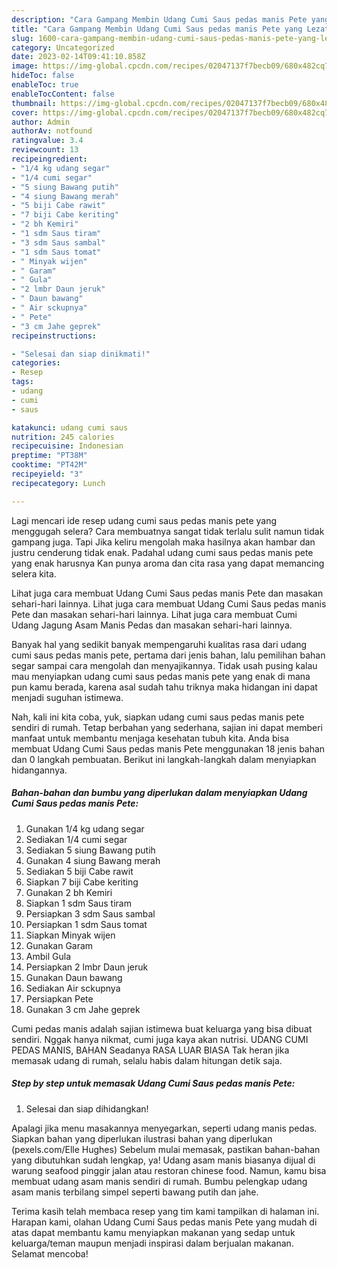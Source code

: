 ```yaml
---
description: "Cara Gampang Membin Udang Cumi Saus pedas manis Pete yang Lezat Sekali"
title: "Cara Gampang Membin Udang Cumi Saus pedas manis Pete yang Lezat Sekali"
slug: 1600-cara-gampang-membin-udang-cumi-saus-pedas-manis-pete-yang-lezat-sekali
category: Uncategorized
date: 2023-02-14T09:41:10.858Z
image: https://img-global.cpcdn.com/recipes/02047137f7becb09/680x482cq70/udang-cumi-saus-pedas-manis-pete-foto-resep-utama.jpg
hideToc: false
enableToc: true
enableTocContent: false
thumbnail: https://img-global.cpcdn.com/recipes/02047137f7becb09/680x482cq70/udang-cumi-saus-pedas-manis-pete-foto-resep-utama.jpg
cover: https://img-global.cpcdn.com/recipes/02047137f7becb09/680x482cq70/udang-cumi-saus-pedas-manis-pete-foto-resep-utama.jpg
author: Admin
authorAv: notfound
ratingvalue: 3.4
reviewcount: 13
recipeingredient:
- "1/4 kg udang segar"
- "1/4 cumi segar"
- "5 siung Bawang putih"
- "4 siung Bawang merah"
- "5 biji Cabe rawit"
- "7 biji Cabe keriting"
- "2 bh Kemiri"
- "1 sdm Saus tiram"
- "3 sdm Saus sambal"
- "1 sdm Saus tomat"
- " Minyak wijen"
- " Garam"
- " Gula"
- "2 lmbr Daun jeruk"
- " Daun bawang"
- " Air sckupnya"
- " Pete"
- "3 cm Jahe geprek"
recipeinstructions:

- "Selesai dan siap dinikmati!"
categories:
- Resep
tags:
- udang
- cumi
- saus

katakunci: udang cumi saus 
nutrition: 245 calories
recipecuisine: Indonesian
preptime: "PT38M"
cooktime: "PT42M"
recipeyield: "3"
recipecategory: Lunch

---
```



Lagi mencari ide resep udang cumi saus pedas manis pete yang menggugah selera? Cara membuatnya sangat tidak terlalu sulit namun tidak gampang juga. Tapi Jika keliru mengolah maka hasilnya akan hambar dan justru cenderung tidak enak. Padahal udang cumi saus pedas manis pete yang enak harusnya Kan punya aroma dan cita rasa yang dapat memancing selera kita.


Lihat juga cara membuat Udang Cumi Saus pedas manis Pete dan masakan sehari-hari lainnya. Lihat juga cara membuat Udang Cumi Saus pedas manis Pete dan masakan sehari-hari lainnya. Lihat juga cara membuat Cumi Udang Jagung Asam Manis Pedas dan masakan sehari-hari lainnya.

Banyak hal yang sedikit banyak mempengaruhi kualitas rasa dari udang cumi saus pedas manis pete, pertama dari jenis bahan, lalu pemilihan bahan segar sampai cara mengolah dan menyajikannya. Tidak usah pusing kalau mau menyiapkan udang cumi saus pedas manis pete yang enak di mana pun kamu berada, karena asal sudah tahu triknya maka hidangan ini dapat menjadi suguhan istimewa.


Nah, kali ini kita coba, yuk, siapkan udang cumi saus pedas manis pete sendiri di rumah. Tetap berbahan yang sederhana, sajian ini dapat memberi manfaat untuk membantu menjaga kesehatan tubuh kita. Anda bisa membuat Udang Cumi Saus pedas manis Pete menggunakan 18 jenis bahan dan 0 langkah pembuatan. Berikut ini langkah-langkah dalam menyiapkan hidangannya.

<!--inarticleads1-->

##### Bahan-bahan dan bumbu yang diperlukan dalam menyiapkan Udang Cumi Saus pedas manis Pete:

1. Gunakan 1/4 kg udang segar
1. Sediakan 1/4 cumi segar
1. Sediakan 5 siung Bawang putih
1. Gunakan 4 siung Bawang merah
1. Sediakan 5 biji Cabe rawit
1. Siapkan 7 biji Cabe keriting
1. Gunakan 2 bh Kemiri
1. Siapkan 1 sdm Saus tiram
1. Persiapkan 3 sdm Saus sambal
1. Persiapkan 1 sdm Saus tomat
1. Siapkan  Minyak wijen
1. Gunakan  Garam
1. Ambil  Gula
1. Persiapkan 2 lmbr Daun jeruk
1. Gunakan  Daun bawang
1. Sediakan  Air sckupnya
1. Persiapkan  Pete
1. Gunakan 3 cm Jahe geprek


Cumi pedas manis adalah sajian istimewa buat keluarga yang bisa dibuat sendiri. Nggak hanya nikmat, cumi juga kaya akan nutrisi. UDANG CUMI PEDAS MANIS, BAHAN Seadanya RASA LUAR BIASA Tak heran jika memasak udang di rumah, selalu habis dalam hitungan detik saja. 

<!--inarticleads2-->

##### Step by step untuk memasak Udang Cumi Saus pedas manis Pete:


1. Selesai dan siap dihidangkan!

Apalagi jika menu masakannya menyegarkan, seperti udang manis pedas. Siapkan bahan yang diperlukan ilustrasi bahan yang diperlukan (pexels.com/Elle Hughes) Sebelum mulai memasak, pastikan bahan-bahan yang dibutuhkan sudah lengkap, ya! Udang asam manis biasanya dijual di warung seafood pinggir jalan atau restoran chinese food. Namun, kamu bisa membuat udang asam manis sendiri di rumah. Bumbu pelengkap udang asam manis terbilang simpel seperti bawang putih dan jahe. 

Terima kasih telah membaca resep yang tim kami tampilkan di halaman ini. Harapan kami, olahan Udang Cumi Saus pedas manis Pete yang mudah di atas dapat membantu kamu menyiapkan makanan yang sedap untuk keluarga/teman maupun menjadi inspirasi dalam berjualan makanan. Selamat mencoba!
